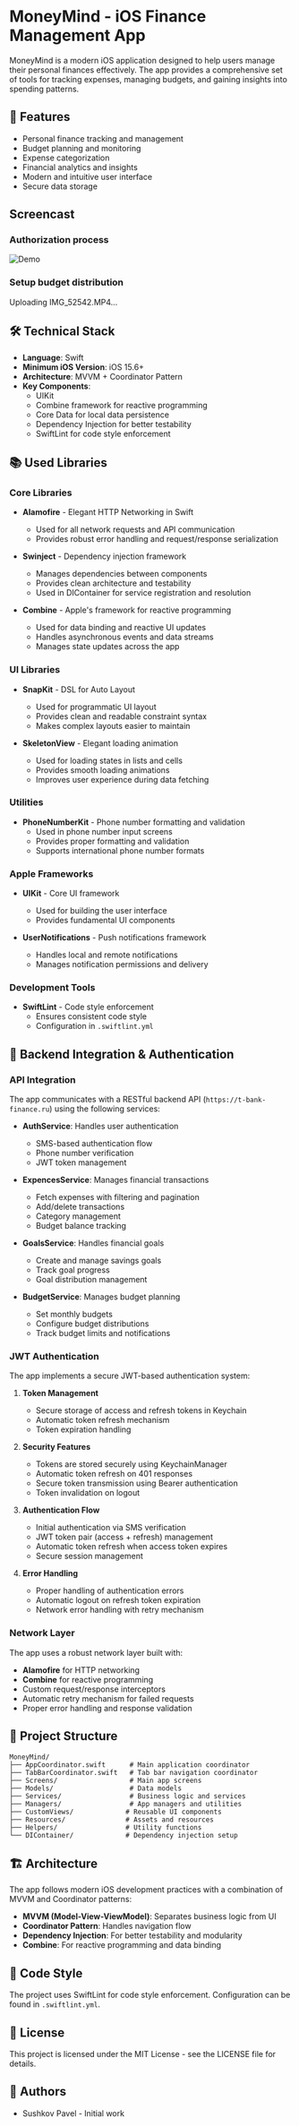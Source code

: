 # MoneyMind - iOS Finance Management App

MoneyMind is a modern iOS application designed to help users manage their personal finances effectively. The app provides a comprehensive set of tools for tracking expenses, managing budgets, and gaining insights into spending patterns.

## 🚀 Features

- Personal finance tracking and management
- Budget planning and monitoring
- Expense categorization
- Financial analytics and insights
- Modern and intuitive user interface
- Secure data storage

 ## Screencast

 ### Authorization process 
![Demo](assets/gif1.gif)

 ### Setup budget distribution 
Uploading IMG_52542.MP4…




## 🛠 Technical Stack

- **Language**: Swift
- **Minimum iOS Version**: iOS 15.6+
- **Architecture**: MVVM + Coordinator Pattern
- **Key Components**:
  - UIKit
  - Combine framework for reactive programming
  - Core Data for local data persistence
  - Dependency Injection for better testability
  - SwiftLint for code style enforcement

## 📚 Used Libraries

### Core Libraries
- **Alamofire** - Elegant HTTP Networking in Swift
  - Used for all network requests and API communication
  - Provides robust error handling and request/response serialization

- **Swinject** - Dependency injection framework
  - Manages dependencies between components
  - Provides clean architecture and testability
  - Used in DIContainer for service registration and resolution

- **Combine** - Apple's framework for reactive programming
  - Used for data binding and reactive UI updates
  - Handles asynchronous events and data streams
  - Manages state updates across the app

### UI Libraries
- **SnapKit** - DSL for Auto Layout
  - Used for programmatic UI layout
  - Provides clean and readable constraint syntax
  - Makes complex layouts easier to maintain

- **SkeletonView** - Elegant loading animation
  - Used for loading states in lists and cells
  - Provides smooth loading animations
  - Improves user experience during data fetching

### Utilities
- **PhoneNumberKit** - Phone number formatting and validation
  - Used in phone number input screens
  - Provides proper formatting and validation
  - Supports international phone number formats

### Apple Frameworks
- **UIKit** - Core UI framework
  - Used for building the user interface
  - Provides fundamental UI components
    
- **UserNotifications** - Push notifications framework
  - Handles local and remote notifications
  - Manages notification permissions and delivery

### Development Tools
- **SwiftLint** - Code style enforcement
  - Ensures consistent code style
  - Configuration in `.swiftlint.yml`

## 🔐 Backend Integration & Authentication

### API Integration
The app communicates with a RESTful backend API (`https://t-bank-finance.ru`) using the following services:

- **AuthService**: Handles user authentication
  - SMS-based authentication flow
  - Phone number verification
  - JWT token management

- **ExpencesService**: Manages financial transactions
  - Fetch expenses with filtering and pagination
  - Add/delete transactions
  - Category management
  - Budget balance tracking

- **GoalsService**: Handles financial goals
  - Create and manage savings goals
  - Track goal progress
  - Goal distribution management

- **BudgetService**: Manages budget planning
  - Set monthly budgets
  - Configure budget distributions
  - Track budget limits and notifications

### JWT Authentication
The app implements a secure JWT-based authentication system:

1. **Token Management**
   - Secure storage of access and refresh tokens in Keychain
   - Automatic token refresh mechanism
   - Token expiration handling

2. **Security Features**
   - Tokens are stored securely using KeychainManager
   - Automatic token refresh on 401 responses
   - Secure token transmission using Bearer authentication
   - Token invalidation on logout

3. **Authentication Flow**
   - Initial authentication via SMS verification
   - JWT token pair (access + refresh) management
   - Automatic token refresh when access token expires
   - Secure session management

4. **Error Handling**
   - Proper handling of authentication errors
   - Automatic logout on refresh token expiration
   - Network error handling with retry mechanism

### Network Layer
The app uses a robust network layer built with:

- **Alamofire** for HTTP networking
- **Combine** for reactive programming
- Custom request/response interceptors
- Automatic retry mechanism for failed requests
- Proper error handling and response validation

## 📱 Project Structure

```
MoneyMind/
├── AppCoordinator.swift      # Main application coordinator
├── TabBarCoordinator.swift   # Tab bar navigation coordinator
├── Screens/                  # Main app screens
├── Models/                   # Data models
├── Services/                 # Business logic and services
├── Managers/                 # App managers and utilities
├── CustomViews/             # Reusable UI components
├── Resources/               # Assets and resources
├── Helpers/                 # Utility functions
└── DIContainer/             # Dependency injection setup
```

## 🏗 Architecture

The app follows modern iOS development practices with a combination of MVVM and Coordinator patterns:

- **MVVM (Model-View-ViewModel)**: Separates business logic from UI
- **Coordinator Pattern**: Handles navigation flow
- **Dependency Injection**: For better testability and modularity
- **Combine**: For reactive programming and data binding

## 📝 Code Style

The project uses SwiftLint for code style enforcement. Configuration can be found in `.swiftlint.yml`.


## 📄 License

This project is licensed under the MIT License - see the LICENSE file for details.

## 👥 Authors

- Sushkov Pavel - Initial work
